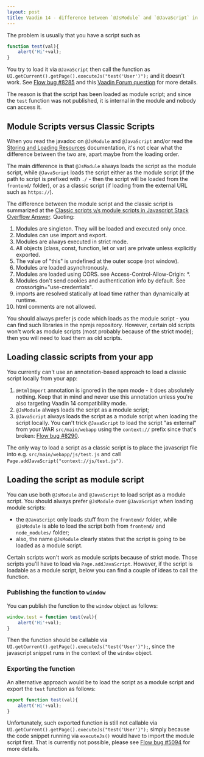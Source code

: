 ```yaml
---
layout: post
title: Vaadin 14 - difference between `@JsModule` and `@JavaScript` in npm mode
---
```


The problem is usually that you have a script such as

```javascript
function test(val){
    alert('Hi'+val);
}
```

You try to load it via `@JavaScript` then call the function as `UI.getCurrent().getPage().executeJs("test('User')");`
and it doesn't work. See [Flow bug #8285](https://github.com/vaadin/flow/issues/8285) and this
[Vaadin Forum question](https://vaadin.com/forum/thread/18116726/javascript-function-defined-in-jsfile-used-by-javascript-annotation-is-n)
for more details.

The reason is that the script has been loaded as module script; and since the `test` function was not published,
it is internal in the module and nobody can access it.

## Module Scripts versus Classic Scripts

When you read the javadoc on `@JsModule` and `@JavaScript` and/or read the
[Storing and Loading Resources](https://vaadin.com/docs/v14/flow/importing-dependencies/tutorial-ways-of-importing.html)
documentation, it's not clear what the difference between the two are, apart maybe from
the loading order.

The main difference is that `@JsModule` always loads the script as the module script,
while `@JavaScript` loads the script either as the module script (if the path to script is prefixed with `./` - then the script will be loaded from the `frontend/` folder),
or as a classic script (if loading from the external URL such as `https://`).

The difference between the module script and the classic script is summarized at the
[Classic scripts v/s module scripts in Javascript Stack Overflow Answer](https://stackoverflow.com/a/53821485/377320).
Quoting:

1. Modules are singleton. They will be loaded and executed only once.
2. Modules can use import and export.
3. Modules are always executed in strict mode.
4. All objects (class, const, function, let or var) are private unless explicitly exported.
5. The value of "this" is undefined at the outer scope (not window).
6. Modules are loaded asynchronously.
7. Modules are loaded using CORS. see Access-Control-Allow-Origin: *.
8. Modules don't send cookies and authentication info by default. See crossorigin="use-credentials".
9. imports are resolved statically at load time rather than dynamically at runtime.
10. html comments are not allowed.

You should always prefer js code which loads as the module script - you can find such libraries in the npmjs
repository. However, certain old scripts won't work as module scripts (most probably because of the strict mode);
then you will need to load them as old scripts.

## Loading classic scripts from your app

You currently can't use an annotation-based approach to load a classic script locally from your app:

1. `@HtmlImport` annotation is ignored in the npm mode - it does absolutely nothing. Keep that in mind and never
    use this annotation unless you're also targeting Vaadin 14 compatibility mode.
2. `@JsModule` always loads the script as a module script;
3. `@JavaScript` always loads the script as a module script when loading the script locally.
   You can't trick `@JavaScript` to load the script "as external" from your WAR `src/main/webapp` using
   the `context://` prefix since that's broken: [Flow bug #8290](https://github.com/vaadin/flow/issues/8290).

The only way to load a script as a classic script is to place the javascript file into
e.g. `src/main/webapp/js/test.js` and call `Page.addJavaScript("context://js/test.js")`.

## Loading the script as module script

You can use both `@JsModule` and `@JavaScript` to load script as a module script.
You should always prefer `@JsModule` over `@JavaScript` when loading module scripts:

* the `@JavaScript` only loads stuff from the `frontend/` folder, while `@JsModule` is able to
load the script both from `frontend/` and `node_modules/` folder;
* also, the name `@JsModule` clearly states that the script is going to be loaded as a module script.

Certain scripts won't work as module scripts because of strict mode.
Those scripts you'll have to load via `Page.addJavaScript`. However, if the script
is loadable as a module script, below you can find a couple of ideas to call the
function.

### Publishing the function to `window`

You can publish the function to the `window` object as follows:

```javascript
window.test = function test(val){
    alert('Hi'+val);
}
```

Then the function should be callable via `UI.getCurrent().getPage().executeJs("test('User')");`,
since the javascript snippet runs in the context of the `window` object.

### Exporting the function

An alternative approach would be to load the script as a module script and export the `test` function as follows:

```javascript
export function test(val){
    alert('Hi'+val);
}
```

Unfortunately, such exported function is still not callable via `UI.getCurrent().getPage().executeJs("test('User')");`
simply because the code snippet running via `executeJs()` would have to import the module script first.
That is currently not possible, please see [Flow bug #5094](https://github.com/vaadin/flow/issues/5094)
for more details.

